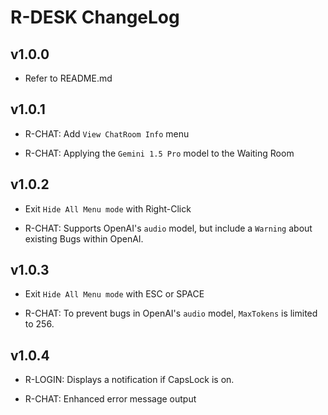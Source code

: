 # R-DESK ChangeLog

## v1.0.0

* Refer to README.md


## v1.0.1

* R-CHAT: Add `View ChatRoom Info` menu

* R-CHAT: Applying the `Gemini 1.5 Pro` model to the Waiting Room


## v1.0.2

* Exit `Hide All Menu mode` with Right-Click

* R-CHAT: Supports OpenAI's `audio` model, but include a `Warning` about existing Bugs within OpenAI.


## v1.0.3

* Exit `Hide All Menu mode` with ESC or SPACE

* R-CHAT: To prevent bugs in OpenAI's `audio` model, `MaxTokens` is limited to 256.


## v1.0.4

* R-LOGIN: Displays a notification if CapsLock is on.

* R-CHAT: Enhanced error message output
